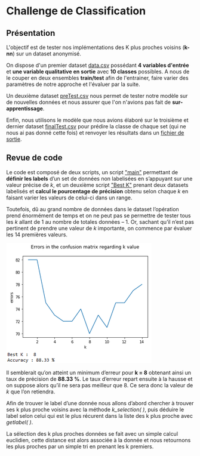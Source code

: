 # Challenge de Classification

## Présentation

L'objectif est de tester nos implémentations des K plus proches voisins (**k-nn**) sur un dataset anonymisé.

On dispose d'un premier dataset [data.csv](./Data/data.csv) possédant **4 variables d'entrée** et **une variable qualitative en sortie** avec **10 classes** possibles. A nous de le couper en deux ensembles
**train/test** afin de l'entrainer, faire varier des paramètres de notre approche et l'évaluer par la suite.

Un deuxième dataset [preTest.csv](./Data/preTest.csv) nous permet de tester notre modèle sur de nouvelles données et nous assurer que l'on n'avions pas fait de **sur-apprentissage**.

Enfin, nous utilisons le modèle que nous avions élaboré sur le troisième et dernier dataset [finalTest.csv](./Data/finalTest.csv) pour prédire la classe de chaque set (qui ne nous ai pas donné cette fois) et renvoyer les résultats dans un [fichier de sortie](./Data/El_Mershati_Laith_Classification.txt).


## Revue de code

Le code est composé de deux scripts, un script ["main"](./knn_El_Mershati_Laith.py) permettant de **définir les labels** d’un set de données non labelisées en s’appuyant sur une valeur précise de *k*, et un deuxième script ["Best K"](./bestK_El_Mershati_Laith.py) prenant deux datasets labelisés et **calcul le pourcentage de précision** obtenu selon chaque *k* en faisant varier les valeurs de celui-ci dans un range.

Toutefois, dû au grand nombre de données dans le dataset l’opération prend énormément de temps et on ne peut pas se permettre de tester tous les *k* allant de 1 au nombre de totales données – 1. Or, sachant qu’il n’est pas pertinent de prendre une valeur de *k* importante, on commence par évaluer les 14 premières valeurs.

![Evaluation k 1 à 14](./K/best-percentage-k-1-to-14.PNG "évaluation k 1 à 14")

Il semblerait qu’on atteint un minimum d’erreur pour **k = 8** obtenant ainsi un taux de précision de **88.33 %**. Le taux d’erreur repart ensuite à la hausse et on suppose alors qu’il ne sera pas meilleur que 8. Ce sera donc la valeur de *k* que l’on retiendra.

Afin de trouver le label d’une donnée nous allons d’abord chercher à trouver ses k plus proche voisins avec la méthode *k_selection( )*, puis déduire le label selon celui qui est le plus récurent dans la liste des k plus proche avec *getlabel( )*.

La sélection des k plus proches données se fait avec un simple calcul euclidien, cette distance est alors associée à la donnée et nous retournons les plus proches par un simple tri en prenant les k premiers.